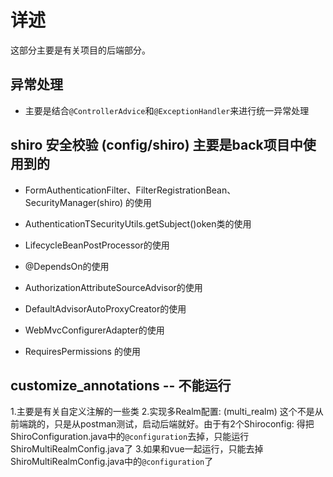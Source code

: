# 详述

这部分主要是有关项目的后端部分。

## 异常处理

* 主要是结合`@ControllerAdvice`和`@ExceptionHandler`来进行统一异常处理

## shiro 安全校验 (config/shiro) 主要是back项目中使用到的

* FormAuthenticationFilter、FilterRegistrationBean、SecurityManager(shiro) 的使用

* AuthenticationTSecurityUtils.getSubject()oken类的使用

* LifecycleBeanPostProcessor的使用

* @DependsOn的使用

* AuthorizationAttributeSourceAdvisor的使用

* DefaultAdvisorAutoProxyCreator的使用
* WebMvcConfigurerAdapter的使用

* RequiresPermissions 的使用

## customize_annotations -- 不能运行
 1.主要是有关自定义注解的一些类
 2.实现多Realm配置: (multi_realm)
    这个不是从前端跳的，只是从postman测试，启动后端就好。由于有2个Shiroconfig:
    得把ShiroConfiguration.java中的`@configuration`去掉，只能运行ShiroMultiRealmConfig.java了
 3.如果和vue一起运行，只能去掉ShiroMultiRealmConfig.java中的`@configuration`了
 
